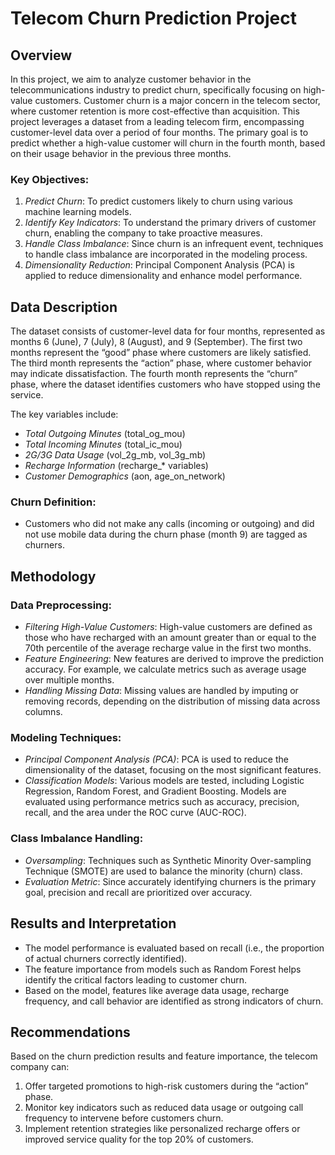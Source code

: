 # Telecom Churn Prediction Project

## Overview

In this project, we aim to analyze customer behavior in the telecommunications industry to predict churn, specifically focusing on high-value customers. Customer churn is a major concern in the telecom sector, where customer retention is more cost-effective than acquisition. This project leverages a dataset from a leading telecom firm, encompassing customer-level data over a period of four months. The primary goal is to predict whether a high-value customer will churn in the fourth month, based on their usage behavior in the previous three months.

### Key Objectives:
1. *Predict Churn*: To predict customers likely to churn using various machine learning models.
2. *Identify Key Indicators*: To understand the primary drivers of customer churn, enabling the company to take proactive measures.
3. *Handle Class Imbalance*: Since churn is an infrequent event, techniques to handle class imbalance are incorporated in the modeling process.
4. *Dimensionality Reduction*: Principal Component Analysis (PCA) is applied to reduce dimensionality and enhance model performance.

## Data Description

The dataset consists of customer-level data for four months, represented as months 6 (June), 7 (July), 8 (August), and 9 (September). The first two months represent the “good” phase where customers are likely satisfied. The third month represents the “action” phase, where customer behavior may indicate dissatisfaction. The fourth month represents the “churn” phase, where the dataset identifies customers who have stopped using the service.

The key variables include:
- *Total Outgoing Minutes* (total_og_mou)
- *Total Incoming Minutes* (total_ic_mou)
- *2G/3G Data Usage* (vol_2g_mb, vol_3g_mb)
- *Recharge Information* (recharge_* variables)
- *Customer Demographics* (aon, age_on_network)

### Churn Definition:
- Customers who did not make any calls (incoming or outgoing) and did not use mobile data during the churn phase (month 9) are tagged as churners.

## Methodology

### Data Preprocessing:
- *Filtering High-Value Customers*: High-value customers are defined as those who have recharged with an amount greater than or equal to the 70th percentile of the average recharge value in the first two months.
- *Feature Engineering*: New features are derived to improve the prediction accuracy. For example, we calculate metrics such as average usage over multiple months.
- *Handling Missing Data*: Missing values are handled by imputing or removing records, depending on the distribution of missing data across columns.

### Modeling Techniques:
- *Principal Component Analysis (PCA)*: PCA is used to reduce the dimensionality of the dataset, focusing on the most significant features.
- *Classification Models*: Various models are tested, including Logistic Regression, Random Forest, and Gradient Boosting. Models are evaluated using performance metrics such as accuracy, precision, recall, and the area under the ROC curve (AUC-ROC).

### Class Imbalance Handling:
- *Oversampling*: Techniques such as Synthetic Minority Over-sampling Technique (SMOTE) are used to balance the minority (churn) class.
- *Evaluation Metric*: Since accurately identifying churners is the primary goal, precision and recall are prioritized over accuracy.

## Results and Interpretation

- The model performance is evaluated based on recall (i.e., the proportion of actual churners correctly identified). 
- The feature importance from models such as Random Forest helps identify the critical factors leading to customer churn.
- Based on the model, features like average data usage, recharge frequency, and call behavior are identified as strong indicators of churn.

## Recommendations

Based on the churn prediction results and feature importance, the telecom company can:
1. Offer targeted promotions to high-risk customers during the “action” phase.
2. Monitor key indicators such as reduced data usage or outgoing call frequency to intervene before customers churn.
3. Implement retention strategies like personalized recharge offers or improved service quality for the top 20% of customers.
